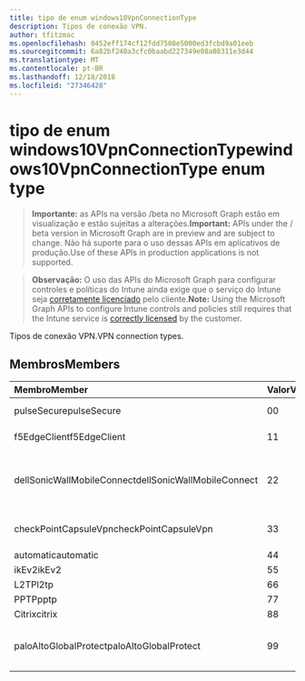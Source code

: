 ```yaml
---
title: tipo de enum windows10VpnConnectionType
description: Tipos de conexão VPN.
author: tfitzmac
ms.openlocfilehash: 0452eff174cf12fdd7508e5000ed3fcbd9a01eeb
ms.sourcegitcommit: 6a82bf240a3cfc0baabd227349e08a08311e3d44
ms.translationtype: MT
ms.contentlocale: pt-BR
ms.lasthandoff: 12/18/2018
ms.locfileid: "27346428"
---
```

# <a name="windows10vpnconnectiontype-enum-type"></a><span data-ttu-id="eb943-103">tipo de enum windows10VpnConnectionType</span><span class="sxs-lookup"><span data-stu-id="eb943-103">windows10VpnConnectionType enum type</span></span>

> <span data-ttu-id="eb943-104">**Importante:** as APIs na versão /beta no Microsoft Graph estão em visualização e estão sujeitas a alterações.</span><span class="sxs-lookup"><span data-stu-id="eb943-104">**Important:** APIs under the / beta version in Microsoft Graph are in preview and are subject to change.</span></span> <span data-ttu-id="eb943-105">Não há suporte para o uso dessas APIs em aplicativos de produção.</span><span class="sxs-lookup"><span data-stu-id="eb943-105">Use of these APIs in production applications is not supported.</span></span>

> <span data-ttu-id="eb943-106">**Observação:** O uso das APIs do Microsoft Graph para configurar controles e políticas do Intune ainda exige que o serviço do Intune seja [corretamente licenciado](https://go.microsoft.com/fwlink/?linkid=839381) pelo cliente.</span><span class="sxs-lookup"><span data-stu-id="eb943-106">**Note:** Using the Microsoft Graph APIs to configure Intune controls and policies still requires that the Intune service is [correctly licensed](https://go.microsoft.com/fwlink/?linkid=839381) by the customer.</span></span>

<span data-ttu-id="eb943-107">Tipos de conexão VPN.</span><span class="sxs-lookup"><span data-stu-id="eb943-107">VPN connection types.</span></span>
## <a name="members"></a><span data-ttu-id="eb943-108">Membros</span><span class="sxs-lookup"><span data-stu-id="eb943-108">Members</span></span>
|<span data-ttu-id="eb943-109">Membro</span><span class="sxs-lookup"><span data-stu-id="eb943-109">Member</span></span>|<span data-ttu-id="eb943-110">Valor</span><span class="sxs-lookup"><span data-stu-id="eb943-110">Value</span></span>|<span data-ttu-id="eb943-111">Descrição</span><span class="sxs-lookup"><span data-stu-id="eb943-111">Description</span></span>|
|:---|:---|:---|
|<span data-ttu-id="eb943-112">pulseSecure</span><span class="sxs-lookup"><span data-stu-id="eb943-112">pulseSecure</span></span>|<span data-ttu-id="eb943-113">0</span><span class="sxs-lookup"><span data-stu-id="eb943-113">0</span></span>|<span data-ttu-id="eb943-114">Pulso seguro.</span><span class="sxs-lookup"><span data-stu-id="eb943-114">Pulse Secure.</span></span>|
|<span data-ttu-id="eb943-115">f5EdgeClient</span><span class="sxs-lookup"><span data-stu-id="eb943-115">f5EdgeClient</span></span>|<span data-ttu-id="eb943-116">1</span><span class="sxs-lookup"><span data-stu-id="eb943-116">1</span></span>|<span data-ttu-id="eb943-117">F5 Cliente de borda.</span><span class="sxs-lookup"><span data-stu-id="eb943-117">F5 Edge Client.</span></span>|
|<span data-ttu-id="eb943-118">dellSonicWallMobileConnect</span><span class="sxs-lookup"><span data-stu-id="eb943-118">dellSonicWallMobileConnect</span></span>|<span data-ttu-id="eb943-119">2</span><span class="sxs-lookup"><span data-stu-id="eb943-119">2</span></span>|<span data-ttu-id="eb943-120">Conexão do Dell SonicWALL Mobile.</span><span class="sxs-lookup"><span data-stu-id="eb943-120">Dell SonicWALL Mobile Connection.</span></span>|
|<span data-ttu-id="eb943-121">checkPointCapsuleVpn</span><span class="sxs-lookup"><span data-stu-id="eb943-121">checkPointCapsuleVpn</span></span>|<span data-ttu-id="eb943-122">3</span><span class="sxs-lookup"><span data-stu-id="eb943-122">3</span></span>|<span data-ttu-id="eb943-123">Verifique o ponto Cápsula VPN.</span><span class="sxs-lookup"><span data-stu-id="eb943-123">Check Point Capsule VPN.</span></span>|
|<span data-ttu-id="eb943-124">automatic</span><span class="sxs-lookup"><span data-stu-id="eb943-124">automatic</span></span>|<span data-ttu-id="eb943-125">4</span><span class="sxs-lookup"><span data-stu-id="eb943-125">4</span></span>|<span data-ttu-id="eb943-126">Automático.</span><span class="sxs-lookup"><span data-stu-id="eb943-126">Automatic.</span></span>|
|<span data-ttu-id="eb943-127">ikEv2</span><span class="sxs-lookup"><span data-stu-id="eb943-127">ikEv2</span></span>|<span data-ttu-id="eb943-128">5</span><span class="sxs-lookup"><span data-stu-id="eb943-128">5</span></span>|<span data-ttu-id="eb943-129">IKEv2.</span><span class="sxs-lookup"><span data-stu-id="eb943-129">IKEv2.</span></span>|
|<span data-ttu-id="eb943-130">L2TP</span><span class="sxs-lookup"><span data-stu-id="eb943-130">l2tp</span></span>|<span data-ttu-id="eb943-131">6</span><span class="sxs-lookup"><span data-stu-id="eb943-131">6</span></span>|<span data-ttu-id="eb943-132">L2TP.</span><span class="sxs-lookup"><span data-stu-id="eb943-132">L2TP.</span></span>|
|<span data-ttu-id="eb943-133">PPTP</span><span class="sxs-lookup"><span data-stu-id="eb943-133">pptp</span></span>|<span data-ttu-id="eb943-134">7</span><span class="sxs-lookup"><span data-stu-id="eb943-134">7</span></span>|<span data-ttu-id="eb943-135">PPTP.</span><span class="sxs-lookup"><span data-stu-id="eb943-135">PPTP.</span></span>|
|<span data-ttu-id="eb943-136">Citrix</span><span class="sxs-lookup"><span data-stu-id="eb943-136">citrix</span></span>|<span data-ttu-id="eb943-137">8</span><span class="sxs-lookup"><span data-stu-id="eb943-137">8</span></span>|<span data-ttu-id="eb943-138">Citrix.</span><span class="sxs-lookup"><span data-stu-id="eb943-138">Citrix.</span></span>|
|<span data-ttu-id="eb943-139">paloAltoGlobalProtect</span><span class="sxs-lookup"><span data-stu-id="eb943-139">paloAltoGlobalProtect</span></span>|<span data-ttu-id="eb943-140">9</span><span class="sxs-lookup"><span data-stu-id="eb943-140">9</span></span>|<span data-ttu-id="eb943-141">GlobalProtect do Palo Alto redes.</span><span class="sxs-lookup"><span data-stu-id="eb943-141">Palo Alto Networks GlobalProtect.</span></span>|





